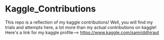 # Kaggle_Contributions
This repo is a reflection of my kaggle contributions! Well, you will find my trials and attempts here, a lot more than my actual contributions on kaggle! Here's a link for my kaggle profile--> https://www.kaggle.com/samriddhiraut
